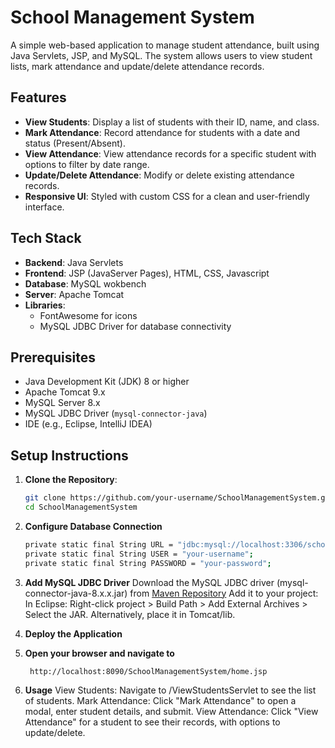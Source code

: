 # School Management System

A simple web-based application to manage student attendance, built using Java Servlets, JSP, and MySQL. The system allows users to view student lists, mark attendance and  update/delete attendance records.

## Features

- **View Students**: Display a list of students with their ID, name, and class.
- **Mark Attendance**: Record attendance for students with a date and status (Present/Absent).
- **View Attendance**: View attendance records for a specific student with options to filter by date range.
- **Update/Delete Attendance**: Modify or delete existing attendance records.
- **Responsive UI**: Styled with custom CSS for a clean and user-friendly interface.

## Tech Stack

- **Backend**: Java Servlets
- **Frontend**: JSP (JavaServer Pages), HTML, CSS, Javascript
- **Database**: MySQL wokbench
- **Server**: Apache Tomcat
- **Libraries**:
  - FontAwesome for icons
  - MySQL JDBC Driver for database connectivity

## Prerequisites

- Java Development Kit (JDK) 8 or higher
- Apache Tomcat 9.x
- MySQL Server 8.x
- MySQL JDBC Driver (`mysql-connector-java`)
- IDE (e.g., Eclipse, IntelliJ IDEA)

## Setup Instructions

1. **Clone the Repository**:
   ```bash
   git clone https://github.com/your-username/SchoolManagementSystem.git
   cd SchoolManagementSystem

2. **Configure Database Connection**
   ```bash
   private static final String URL = "jdbc:mysql://localhost:3306/school_management?useSSL=false&serverTimezone=UTC";
   private static final String USER = "your-username";
   private static final String PASSWORD = "your-password";
   
3. **Add MySQL JDBC Driver**
   Download the MySQL JDBC driver (mysql-connector-java-8.x.x.jar) from [Maven Repository](https://mvnrepository.com/artifact/mysql/mysql-connector-java/8.0.33)
   Add it to your project:
      In Eclipse: Right-click project > Build Path > Add External Archives > Select the JAR.
      Alternatively, place it in Tomcat/lib.
   
5. **Deploy the Application**
   
7. **Open your browser and navigate to**
   ```bash
    http://localhost:8090/SchoolManagementSystem/home.jsp
   
8. **Usage** 
  View Students: Navigate to /ViewStudentsServlet to see the list of students.
  Mark Attendance: Click "Mark Attendance" to open a modal, enter student details, and submit.
  View Attendance: Click "View Attendance" for a student to see their records, with options to update/delete.
